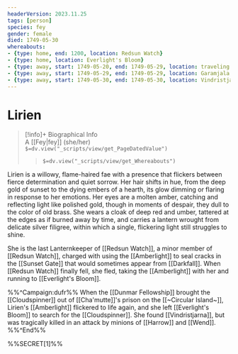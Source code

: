 ```yaml
---
headerVersion: 2023.11.25
tags: [person]
species: fey
gender: female
died: 1749-05-30
whereabouts: 
- {type: home, end: 1200, location: Redsun Watch}
- {type: home, location: Everlight's Bloom}
- {type: away, start: 1749-05-20, end: 1749-05-29, location: traveling across Feywild}
- {type: away, start: 1749-05-29, end: 1749-05-29, location: Garamjala Desert}
- {type: away, start: 1749-05-30, end: 1749-05-30, location: Vindristjarna}
---
```

# Lirien
>[!info]+ Biographical Info  
> A [[Fey|fey]] (she/her)  
> `$=dv.view("_scripts/view/get_PageDatedValue")`  
>> `$=dv.view("_scripts/view/get_Whereabouts")`

Lirien is a willowy, flame-haired fae with a presence that flickers between fierce determination and quiet sorrow. Her hair shifts in hue, from the deep gold of sunset to the dying embers of a hearth, its glow dimming or flaring in response to her emotions. Her eyes are a molten amber, catching and reflecting light like polished gold, though in moments of despair, they dull to the color of old brass. She wears a cloak of deep red and umber, tattered at the edges as if burned away by time, and carries a lantern wrought from delicate silver filigree, within which a single, flickering light still struggles to shine. 

She is the last Lanternkeeper of [[Redsun Watch]], a minor member of [[Redsun Watch]], charged with using the [[Amberlight]] to seal cracks in the [[Sunset Gate]] that would sometimes appear from [[Darkfall]]. When [[Redsun Watch]] finally fell, she fled, taking the [[Amberlight]] with her and running to [[Everlight's Bloom]]. 

%%^Campaign:dufr%%
When the [[Dunmar Fellowship]] brought the [[Cloudspinner]] out of [[Cha'mutte]]'s prison on the [[~Circular Island~]], Lirien's [[Amberlight]] flickered to life again, and she left [[Everlight's Bloom]] to search for the [[Cloudspinner]]. She found [[Vindristjarna]], but was tragically killed in an attack by minions of [[Harrow]] and [[Wend]]. 
%%^End%%


%%SECRET[1]%%
